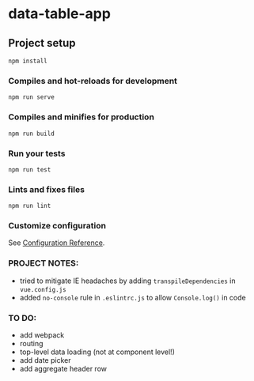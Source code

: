 # data-table-app

## Project setup
```
npm install
```

### Compiles and hot-reloads for development
```
npm run serve
```

### Compiles and minifies for production
```
npm run build
```

### Run your tests
```
npm run test
```

### Lints and fixes files
```
npm run lint
```

### Customize configuration
See [Configuration Reference](https://cli.vuejs.org/config/).

### PROJECT NOTES:
* tried to mitigate IE headaches by adding `transpileDependencies` in `vue.config.js`
* added `no-console` rule in `.eslintrc.js` to allow `Console.log()` in code


### TO DO:
* add webpack
* routing
* top-level data loading (not at component level!)
* add date picker
* add aggregate header row
